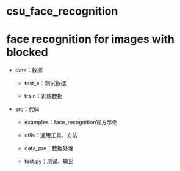 ﻿# csu_face_recognition

# face recognition for images with blocked

* data：数据

    * test_a：测试数据

    * train：训练数据

* src：代码

    * examples：face_recognition官方示例

    * utils：通用工具、方法

    * data_pre：数据处理

    * test.py：测试、输出

